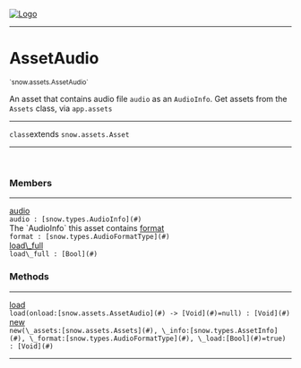 
[![Logo](../../../images/logo.png)](../../../api/index.html)

---



<h1>AssetAudio</h1>
<small>`snow.assets.AssetAudio`</small>

An asset that contains audio file `audio` as an `AudioInfo`. Get assets from the `Assets` class, via `app.assets`

---

`class`extends <code><span>snow.assets.Asset</span></code>

---

&nbsp;
&nbsp;



<h3>Members</h3> <hr/><span class="member apipage">
                <a name="audio"><a class="lift" href="#audio">audio</a></a><div class="clear"></div><code class="signature apipage">audio : [snow.types.AudioInfo](#)</code><br/></span>
            <span class="small_desc_flat">The `AudioInfo` this asset contains</span><span class="member apipage">
                <a name="format"><a class="lift" href="#format">format</a></a><div class="clear"></div><code class="signature apipage">format : [snow.types.AudioFormatType](#)</code><br/></span>
            <span class="small_desc_flat"></span><span class="member apipage">
                <a name="load_full"><a class="lift" href="#load_full">load\_full</a></a><div class="clear"></div><code class="signature apipage">load\_full : [Bool](#)</code><br/></span>
            <span class="small_desc_flat"></span>





<h3>Methods</h3> <hr/><span class="method apipage">
            <a name="load"><a class="lift" href="#load">load</a></a> <div class="clear"></div><code class="signature apipage">load(onload:[snow.assets.AssetAudio](#)&nbsp;-&gt; [Void](#)<span>=null</span>) : [Void](#)</code><br/><span class="small_desc_flat"></span>
        </span>
    <span class="method apipage">
            <a name="new"><a class="lift" href="#new">new</a></a> <div class="clear"></div><code class="signature apipage">new(\_assets:[snow.assets.Assets](#)<span></span>, \_info:[snow.types.AssetInfo](#)<span></span>, \_format:[snow.types.AudioFormatType](#)<span></span>, \_load:[Bool](#)<span>=true</span>) : [Void](#)</code><br/><span class="small_desc_flat"></span>
        </span>
    





---

&nbsp;
&nbsp;
&nbsp;
&nbsp;